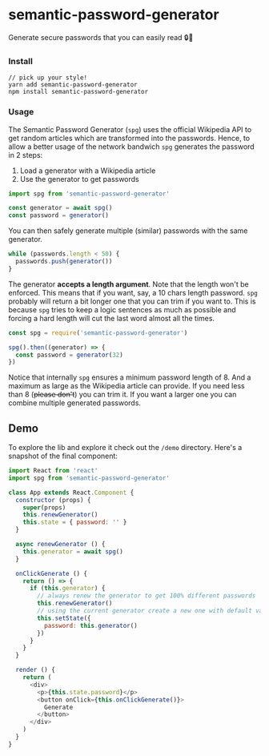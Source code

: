 semantic-password-generator
===========================

Generate secure passwords that you can easily read 🔒💬

### Install

```
// pick up your style!
yarn add semantic-password-generator
npm install semantic-password-generator
```

### Usage

The Semantic Password Generator (`spg`) uses the official Wikipedia API to get
random articles which are transformed into the passwords. Hence, to allow a better
usage of the network bandwich `spg` generates the password in 2 steps:

1. Load a generator with a Wikipedia article
2. Use the generator to get passwords

```js
import spg from 'semantic-password-generator'

const generator = await spg()
const password = generator()
```

You can then safely generate multiple (similar) passwords with the same generator.

```js
while (passwords.length < 50) {
  passwords.push(generator())
}
```

The generator **accepts a length argument**. Note that the length won't be enforced.
This means that if you want, say, a 10 chars length password. `spg` probably will return a bit longer one that you can trim if you want to. This is because
`spg` tries to keep a logic sentences as much as possible and forcing a hard length will cut the last word almost all the times.

```js
const spg = require('semantic-password-generator')

spg().then((generator) => {
  const password = generator(32)
})
```

Notice that internally `spg` ensures a minimum password length of 8. And a maximum as large as the Wikipedia article can provide. If you need less than 8 (~~please don't~~) you can trim it. If you want a larger one you can combine multiple generated passwords.

## Demo

To explore the lib and explore it check out the `/demo` directory. Here's a snapshot of the final component:

```js
import React from 'react'
import spg from 'semantic-password-generator'

class App extends React.Component {
  constructor (props) {
    super(props)
    this.renewGenerator()
    this.state = { password: '' }
  }

  async renewGenerator () {
    this.generator = await spg()
  }

  onClickGenerate () {
    return () => {
      if (this.generator) {
        // always renew the generator to get 100% different passwords
        this.renewGenerator()
        // using the current generator create a new one with default values
        this.setState({
          password: this.generator()
        })
      }
    }
  }

  render () {
    return (
      <div>
        <p>{this.state.password}</p>
        <button onClick={this.onClickGenerate()}>
          Generate
        </button>
      </div>
    )
  }
}
```

